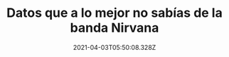 ---
title: " Datos que a lo mejor no sabías de la banda Nirvana "
date: 2021-04-03T05:50:08.328Z
featuredimage: /assets/120.jpg
categoria: Musica
tags:
  - "#Nirvana"
  - "#Banda"
  - "#Musica"
short-description: Sabias alguna de estos datos curiosos de la banda nirvana son 10
mk1: >+
  ### 1.

  #### Lo siguieron 

  ![130](/assets/130.jpg "130")

  Una lamentable noticia <br/>
  La Misma Semana En Que Cobain Murió 68 Jóvenes Se Suicidaron Imitando Al Idolo.

  ### 2.

  #### La aprendida 

  ![131](/assets/131.jpg "131")

  Desde ahí empezó <br/>
  La 1ra Canción Que Cobain Aprendió A Tocar Fue Back In Black De ACDC.
mk2: >+
  ### 3.

  #### Fuera de lo normal

  ![132](/assets/132.jpg "132")

  ¿Te habías dado cuenta? <br/>
  La Guitarra Que Uso Cobain En Nevermind Para Polly Y Something In The Way, Tenía Solo 5 Cuerdas.

  ### 4.

  #### Ninguna como la verdadera Nirvana 

  ![133](/assets/133.jpg "133")

  Había más <br/>
  Existieron Otras 2 Bandas Llamadas Nirvana, Una Era Un Grupo De Principios De Los 60 Que Solo Tuvieron Un Solo Hit Y La Otra Una Agrupación Cristiana De Los 80.
mk3: >+
  ### 5.

  ### Una buena portada 

  ![134](/assets/134.jpg "134")

  El bebe <br/>
  El Bebe Desnudo En La Caratula De Nevermind Se Llama Spencer Elden Y Tenía 5 Meses Para Entonces.

  ### 6.

  #### No le dieron la quincena 

  ![]()

  Nunca <br/>
  Nirvana Nunca Le Pagó A Jason Everman El Dinero De La Grabación De Bleach.
mk4: >+
  ### 7.

  #### Antes de tiempo 

  ![135](/assets/135.jpg "135")

  ¿Curioso, no?<br/>
  Pat Smear Inicialmente se llamaba George Ruthenburg.

  ### 8.

  #### Nadie se dio cuenta

  ![137](/assets/137.jpg "137")

  Solo por un tiempo <br/>
  El Anterior Guitarrista De Nirvana Jason Everman, Toco El Bajo En Soundgarden Por Poco Tiempo
mk5: >+
  ### 9.

  #### El famoso 

  ![138](/assets/138.jpg "138")

  Su ídolo <br/>
  El Ídolo De La Infancia De Cobain Fue Evel Kenievel.

  ### 10.

  #### El tributo para una banda 

  ![139](/assets/139.jpg "139")

  Para ellos <br/>
  Nirvana Apareció En Un Tributo A Kiss, Llamado Hard To Believe.
---